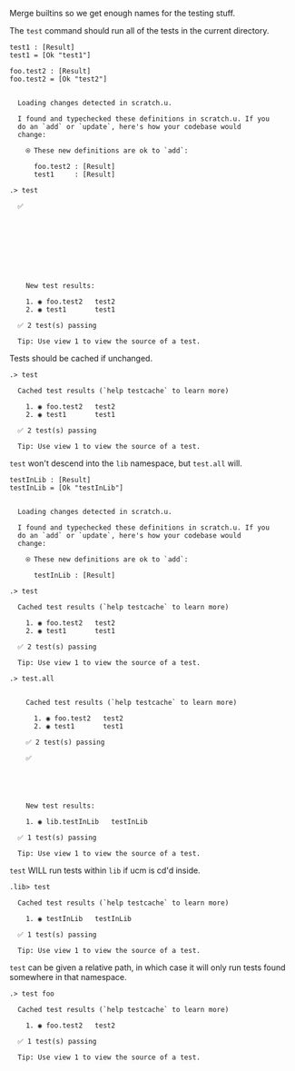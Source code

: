 Merge builtins so we get enough names for the testing stuff.

The `test` command should run all of the tests in the current directory.

```unison
test1 : [Result]
test1 = [Ok "test1"]

foo.test2 : [Result]
foo.test2 = [Ok "test2"]
```

```ucm

  Loading changes detected in scratch.u.

  I found and typechecked these definitions in scratch.u. If you
  do an `add` or `update`, here's how your codebase would
  change:
  
    ⍟ These new definitions are ok to `add`:
    
      foo.test2 : [Result]
      test1     : [Result]

```
```ucm
.> test

  ✅  

  

  

  

  

    New test results:
  
    1. ◉ foo.test2   test2
    2. ◉ test1       test1
  
  ✅ 2 test(s) passing
  
  Tip: Use view 1 to view the source of a test.

```
Tests should be cached if unchanged.

```ucm
.> test

  Cached test results (`help testcache` to learn more)
  
    1. ◉ foo.test2   test2
    2. ◉ test1       test1
  
  ✅ 2 test(s) passing
  
  Tip: Use view 1 to view the source of a test.

```
`test` won't descend into the `lib` namespace, but `test.all` will.

```unison
testInLib : [Result]
testInLib = [Ok "testInLib"]
```

```ucm

  Loading changes detected in scratch.u.

  I found and typechecked these definitions in scratch.u. If you
  do an `add` or `update`, here's how your codebase would
  change:
  
    ⍟ These new definitions are ok to `add`:
    
      testInLib : [Result]

```
```ucm
.> test

  Cached test results (`help testcache` to learn more)
  
    1. ◉ foo.test2   test2
    2. ◉ test1       test1
  
  ✅ 2 test(s) passing
  
  Tip: Use view 1 to view the source of a test.

.> test.all

    
    Cached test results (`help testcache` to learn more)
    
      1. ◉ foo.test2   test2
      2. ◉ test1       test1
    
    ✅ 2 test(s) passing
    
    ✅  

  

  

    New test results:
  
    1. ◉ lib.testInLib   testInLib
  
  ✅ 1 test(s) passing
  
  Tip: Use view 1 to view the source of a test.

```
`test` WILL run tests within `lib` if ucm is cd'd inside.

```ucm
.lib> test

  Cached test results (`help testcache` to learn more)
  
    1. ◉ testInLib   testInLib
  
  ✅ 1 test(s) passing
  
  Tip: Use view 1 to view the source of a test.

```
`test` can be given a relative path, in which case it will only run tests found somewhere in that namespace.

```ucm
.> test foo

  Cached test results (`help testcache` to learn more)
  
    1. ◉ foo.test2   test2
  
  ✅ 1 test(s) passing
  
  Tip: Use view 1 to view the source of a test.

```
